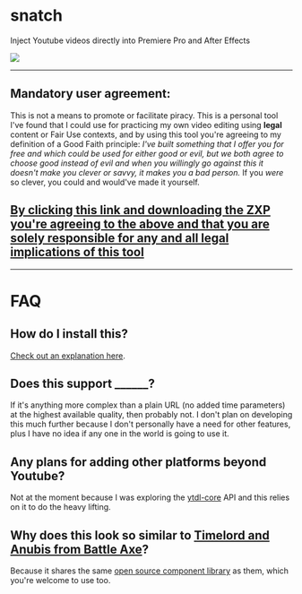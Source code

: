 # snatch

Inject Youtube videos directly into Premiere Pro and After Effects

![](https://thumbs.gfycat.com/ThirstyMeanArrowcrab-size_restricted.gif)

---

## Mandatory user agreement:

This is not a means to promote or facilitate piracy. This is a personal tool I've found that I could use for practicing my own video editing using **legal** content or Fair Use contexts, and by using this tool you're agreeing to my definition of a Good Faith principle: _I've built something that I offer you for free and which could be used for either good or evil, but we both agree to choose good instead of evil and when you willingly go against this it doesn't make you clever or savvy, it makes you a bad person._ If you _were_ so clever, you could and would've made it yourself.

## [By clicking this link and downloading the ZXP you're agreeing to the above and that you are solely responsible for any and all legal implications of this tool](https://github.com/Inventsable/snatch/raw/master/archive/snatch_1.1.1.zxp)

---

# FAQ

## How do I install this?

[Check out an explanation here](https://help.battleaxe.co/overlord/#installation).

## Does this support **\_\_\_\_\_\_**?

If it's anything more complex than a plain URL (no added time parameters) at the highest available quality, then probably not. I don't plan on developing this much further because I don't personally have a need for other features, plus I have no idea if any one in the world is going to use it.

## Any plans for adding other platforms beyond Youtube?

Not at the moment because I was exploring the [ytdl-core](https://github.com/fent/node-ytdl-core#readme) API and this relies on it to do the heavy lifting.

## Why does this look so similar to [Timelord and Anubis from Battle Axe](https://www.battleaxe.co/)?

Because it shares the same [open source component library](https://github.com/battleaxedotco/brutalism#-brutalism) as them, which you're welcome to use too.
